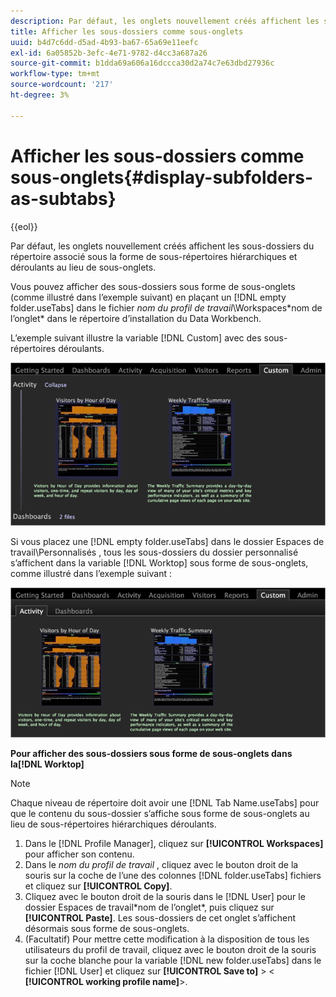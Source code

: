 ```yaml
---
description: Par défaut, les onglets nouvellement créés affichent les sous-dossiers du répertoire associé sous la forme de sous-répertoires hiérarchiques et déroulants au lieu de sous-onglets.
title: Afficher les sous-dossiers comme sous-onglets
uuid: b4d7c6dd-d5ad-4b93-ba67-65a69e11eefc
exl-id: 6a05852b-3efc-4e71-9782-d4cc3a687a26
source-git-commit: b1dda69a606a16dccca30d2a74c7e63dbd27936c
workflow-type: tm+mt
source-wordcount: '217'
ht-degree: 3%

---
```


# Afficher les sous-dossiers comme sous-onglets{#display-subfolders-as-subtabs}

{{eol}}

Par défaut, les onglets nouvellement créés affichent les sous-dossiers du répertoire associé sous la forme de sous-répertoires hiérarchiques et déroulants au lieu de sous-onglets.

Vous pouvez afficher des sous-dossiers sous forme de sous-onglets (comme illustré dans l’exemple suivant) en plaçant un [!DNL empty folder.useTabs] dans le fichier *nom du profil de travail*\Workspaces\*nom de l’onglet* dans le répertoire d’installation du Data Workbench.

L’exemple suivant illustre la variable [!DNL Custom] avec des sous-répertoires déroulants.

![](assets/client-sub.png)

Si vous placez une [!DNL empty folder.useTabs] dans le dossier Espaces de travail\Personnalisés , tous les sous-dossiers du dossier personnalisé s’affichent dans la variable [!DNL Worktop] sous forme de sous-onglets, comme illustré dans l’exemple suivant :

![](assets/client-sub2.png)

**Pour afficher des sous-dossiers sous forme de sous-onglets dans la[!DNL Worktop]**

>[!NOTE]
>
>Chaque niveau de répertoire doit avoir une [!DNL Tab Name.useTabs] pour que le contenu du sous-dossier s’affiche sous forme de sous-onglets au lieu de sous-répertoires hiérarchiques déroulants.

1. Dans le [!DNL Profile Manager], cliquez sur **[!UICONTROL Workspaces]** pour afficher son contenu.
1. Dans le *nom du profil de travail* , cliquez avec le bouton droit de la souris sur la coche de l’une des colonnes [!DNL folder.useTabs] fichiers et cliquez sur **[!UICONTROL Copy]**.
1. Cliquez avec le bouton droit de la souris dans le [!DNL User] pour le dossier Espaces de travail\*nom de l’onglet*, puis cliquez sur **[!UICONTROL Paste]**. Les sous-dossiers de cet onglet s’affichent désormais sous forme de sous-onglets.
1. (Facultatif) Pour mettre cette modification à la disposition de tous les utilisateurs du profil de travail, cliquez avec le bouton droit de la souris sur la coche blanche pour la variable [!DNL new folder.useTabs] dans le fichier [!DNL User] et cliquez sur **[!UICONTROL Save to]** > &lt; **[!UICONTROL working profile name]**>.
